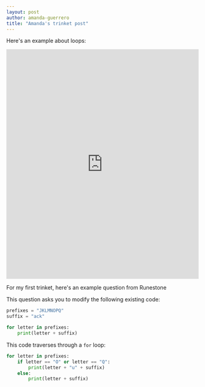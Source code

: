 ```yaml
---
layout: post 
author: amanda-guerrero
title: "Amanda's trinket post"
---
```

Here's an example about loops:

<iframe src="https://trinket.io/embed/python/8603e3fb89" width="100%" height="600" frameborder="0" marginwidth="0" marginheight="0" allowfullscreen></iframe>

For my first trinket, here's an example question from Runestone

This question asks you to modify the following existing code: 
```python
prefixes = "JKLMNOPQ"
suffix = "ack"

for letter in prefixes:
    print(letter + suffix)
```

This code traverses through a `for` loop: 

```python
for letter in prefixes:
    if letter == "O" or letter == "Q":
        print(letter + "u" + suffix)
    else:
        print(letter + suffix)
```
